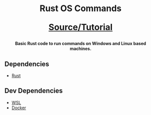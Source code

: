 
<h1 align="center">
Rust OS Commands

[Source/Tutorial](https://www.youtube.com/watch?v=7KU8CYt4k5o)

<h4 align="center">Basic Rust code to run commands on Windows and Linux based machines.</h4>


## Dependencies

- [Rust](https://www.rust-lang.org/tools/install)

## Dev Dependencies 

- [WSL](https://docs.microsoft.com/en-us/windows/wsl/install)
- [Docker](https://github.com/chjj/marked)
